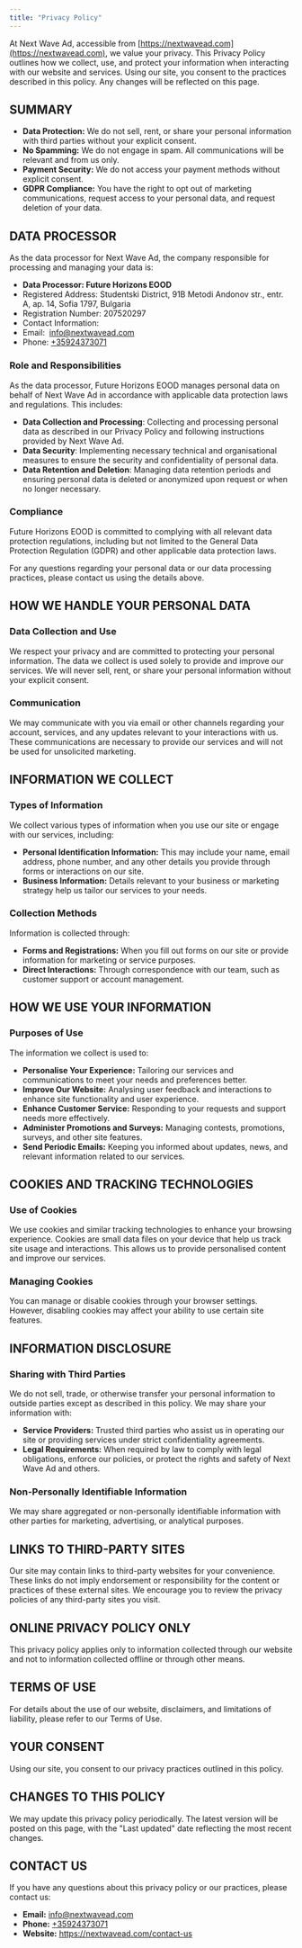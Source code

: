 ```yaml
---
title: "Privacy Policy"
---
```


At Next Wave Ad, accessible from [](https://nextwavead.com)[https://nextwavead.com](https://nextwavead.com), we value your privacy. This Privacy Policy outlines how we collect, use, and protect your information when interacting with our website and services. Using our site, you consent to the practices described in this policy. Any changes will be reflected on this page.

## **SUMMARY** 

- **Data Protection:** We do not sell, rent, or share your personal information with third parties without your explicit consent.
- **No Spamming:** We do not engage in spam. All communications will be relevant and from us only.
- **Payment Security:** We do not access your payment methods without explicit consent.
- **GDPR Compliance:** You have the right to opt out of marketing communications, request access to your personal data, and request deletion of your data.

## **DATA PROCESSOR**

As the data processor for Next Wave Ad, the company responsible for processing and managing your data is:

- **Data Processor: Future Horizons EOOD**
- Registered Address: Studentski District, 91B Metodi Andonov str., entr. A, ap. 14, Sofia 1797, Bulgaria
- Registration Number: 207520297
- Contact Information:
- Email:  info@nextwavead.com
- Phone: [+35924373071](tel:+35924373071)

### **Role and Responsibilities**

As the data processor, Future Horizons EOOD manages personal data on behalf of Next Wave Ad in accordance with applicable data protection laws and regulations. This includes:

- **Data Collection and Processing**: Collecting and processing personal data as described in our Privacy Policy and following instructions provided by Next Wave Ad.
- **Data Security**: Implementing necessary technical and organisational measures to ensure the security and confidentiality of personal data.
- **Data Retention and Deletion**: Managing data retention periods and ensuring personal data is deleted or anonymized upon request or when no longer necessary.

### **Compliance**

Future Horizons EOOD is committed to complying with all relevant data protection regulations, including but not limited to the General Data Protection Regulation (GDPR) and other applicable data protection laws.

For any questions regarding your personal data or our data processing practices, please contact us using the details above.

## **HOW WE HANDLE YOUR PERSONAL DATA**

### **Data Collection and Use**

We respect your privacy and are committed to protecting your personal information. The data we collect is used solely to provide and improve our services. We will never sell, rent, or share your personal information without your explicit consent.

### **Communication**

We may communicate with you via email or other channels regarding your account, services, and any updates relevant to your interactions with us. These communications are necessary to provide our services and will not be used for unsolicited marketing.

## **INFORMATION WE COLLECT**

### **Types of Information**

We collect various types of information when you use our site or engage with our services, including:

- **Personal Identification Information:** This may include your name, email address, phone number, and any other details you provide through forms or interactions on our site.
- **Business Information:** Details relevant to your business or marketing strategy help us tailor our services to your needs.

### **Collection Methods**

Information is collected through:

- **Forms and Registrations:** When you fill out forms on our site or provide information for marketing or service purposes.
- **Direct Interactions:** Through correspondence with our team, such as customer support or account management.

## **HOW WE USE YOUR INFORMATION**

### **Purposes of Use**

The information we collect is used to:

- **Personalise Your Experience:** Tailoring our services and communications to meet your needs and preferences better.
- **Improve Our Website:** Analysing user feedback and interactions to enhance site functionality and user experience.
- **Enhance Customer Service:** Responding to your requests and support needs more effectively.
- **Administer Promotions and Surveys:** Managing contests, promotions, surveys, and other site features.
- **Send Periodic Emails:** Keeping you informed about updates, news, and relevant information related to our services.

## **COOKIES AND TRACKING TECHNOLOGIES**

### **Use of Cookies**

We use cookies and similar tracking technologies to enhance your browsing experience. Cookies are small data files on your device that help us track site usage and interactions. This allows us to provide personalised content and improve our services.

### **Managing Cookies**

You can manage or disable cookies through your browser settings. However, disabling cookies may affect your ability to use certain site features.

## **INFORMATION DISCLOSURE**

### **Sharing with Third Parties**

We do not sell, trade, or otherwise transfer your personal information to outside parties except as described in this policy. We may share your information with:

- **Service Providers:** Trusted third parties who assist us in operating our site or providing services under strict confidentiality agreements.
- **Legal Requirements:** When required by law to comply with legal obligations, enforce our policies, or protect the rights and safety of Next Wave Ad and others.

### **Non-Personally Identifiable Information**

We may share aggregated or non-personally identifiable information with other parties for marketing, advertising, or analytical purposes.

## **LINKS TO THIRD-PARTY SITES**

Our site may contain links to third-party websites for your convenience. These links do not imply endorsement or responsibility for the content or practices of these external sites. We encourage you to review the privacy policies of any third-party sites you visit.

## **ONLINE PRIVACY POLICY ONLY**

This privacy policy applies only to information collected through our website and not to information collected offline or through other means.

## **TERMS OF USE**

For details about the use of our website, disclaimers, and limitations of liability, please refer to our Terms of Use.

## **YOUR CONSENT**

Using our site, you consent to our privacy practices outlined in this policy.

## **CHANGES TO THIS POLICY**

We may update this privacy policy periodically. The latest version will be posted on this page, with the "Last updated" date reflecting the most recent changes.

## **CONTACT US**

If you have any questions about this privacy policy or our practices, please contact us:

- **Email:** info@nextwavead.com
- **Phone:** [+35924373071](tel:+35924373071)
- **Website:** [](https://nextwavead.com)https://nextwavead.com/contact-us
